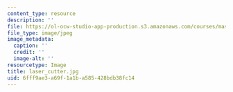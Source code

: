 ```yaml
---
content_type: resource
description: ''
file: https://ol-ocw-studio-app-production.s3.amazonaws.com/courses/mas-962-special-topics-new-textiles-spring-2010/6fff9ae3a69f1a1ba585428bdb38fc14_laser_cutter.jpg
file_type: image/jpeg
image_metadata:
  caption: ''
  credit: ''
  image-alt: ''
resourcetype: Image
title: laser_cutter.jpg
uid: 6fff9ae3-a69f-1a1b-a585-428bdb38fc14
---
```

